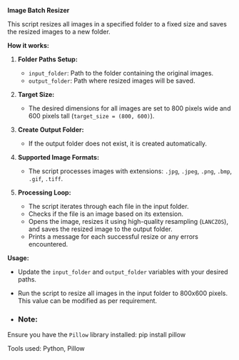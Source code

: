 <b>Image Batch Resizer</b></br>

This script resizes all images in a specified folder to a fixed size and saves the resized images to a new folder.</br>

<b>How it works:</b></br>

1. **Folder Paths Setup:**
   - `input_folder`: Path to the folder containing the original images.
   - `output_folder`: Path where resized images will be saved.

2. **Target Size:**
   - The desired dimensions for all images are set to 800 pixels wide and 600 pixels tall (`target_size = (800, 600)`).

3. **Create Output Folder:**
   - If the output folder does not exist, it is created automatically.

4. **Supported Image Formats:**
   - The script processes images with extensions: `.jpg`, `.jpeg`, `.png`, `.bmp`, `.gif`, `.tiff`.

5. **Processing Loop:**
   - The script iterates through each file in the input folder.
   - Checks if the file is an image based on its extension.
   - Opens the image, resizes it using high-quality resampling (`LANCZOS`), and saves the resized image to the output folder.
   - Prints a message for each successful resize or any errors encountered.

<b>Usage:</b>

- Update the `input_folder` and `output_folder` variables with your desired paths.
- Run the script to resize all images in the input folder to 800x600 pixels. This value can be modified as per requirement.

- ### Note:
Ensure you have the `Pillow` library installed:
pip install pillow

Tools used: Python, Pillow

